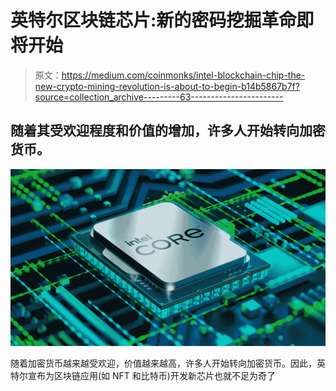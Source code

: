 # 英特尔区块链芯片:新的密码挖掘革命即将开始

> 原文：<https://medium.com/coinmonks/intel-blockchain-chip-the-new-crypto-mining-revolution-is-about-to-begin-b14b5867b7f?source=collection_archive---------63----------------------->

## 随着其受欢迎程度和价值的增加，许多人开始转向加密货币。

![](img/3548ddfbed09277dc701da3f767ed2c8.png)

随着加密货币越来越受欢迎，价值越来越高，许多人开始转向加密货币。因此，英特尔宣布为区块链应用(如 NFT 和比特币)开发新芯片也就不足为奇了
